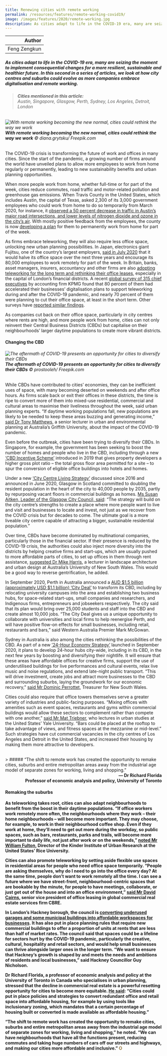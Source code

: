 ```yaml
---
title: Renewing cities with remote working
permalink: /resources/features/remote-working-covid19/
image: /images/features/2020/remote-working.jpg
description: As cities adapt to life in the COVID-19 era, many are seizing the moment to implement consequential changes for a more resilient, sustainable and healthier future. In this second in a series of articles, we look at how city centres and suburbs could evolve as more companies embrace digitalisation and remote working.
---
```


| Author |
|---:|
| Feng Zengkun |

##### As cities adapt to life in the COVID-19 era, many are seizing the moment to implement consequential changes for a more resilient, sustainable and healthier future. In this second in a series of articles, we look at how city centres and suburbs could evolve as more companies embrace digitalisation and remote working.

> ###### **Cities mentioned in this article:** <br> Austin, Singapore, Glasgow, Perth, Sydney, Los Angeles, Detroit, London

###### ![With remote working becoming the new normal, cities could rethink the way we work](/images/features/2020/remote-working.jpg/)**With remote working becoming the new normal, cities could rethink the way we work** © diana.grytsku/ Freepik.com

The COVID-19 crisis is transforming the future of work and offices in many cities. Since the start of the pandemic, a growing number of firms around the world have unveiled plans to allow more employees to work from home regularly or permanently, leading to new sustainability benefits and urban planning opportunities.  

When more people work from home, whether full-time or for part of the week, cities reduce commutes, road traffic and motor-related pollution and greenhouse gas emissions. When Travis County in the United States, which includes Austin, the capital of Texas, asked 2,300 of its 3,000 government employees who could work from home to do so temporarily from March 2020, for instance, it [observed a 50 percent decrease in traffic in Austin’s major road intersections, and lower levels of nitrogen dioxide and ozone in the city’s air](https://www.austinmonitor.com/stories/2020/05/city-and-county-consider-long-term-telecommuting-strategy/). With mostly positive feedback from the employees, the county is now [developing a plan](https://www.austinmonitor.com/stories/2020/05/travis-county-plans-for-75-of-eligible-county-employees-to-telework-permanently/) for them to permanently work from home for part of the week. 

As firms embrace teleworking, they will also require less office space, unlocking new urban planning possibilities. In Japan, electronics giant Fujitsu, one of the country’s largest employers, [said in July 2020](http://www.asahi.com/ajw/articles/13523634) that it would halve its office space over the next three years and encourage its 80,000 employees to work remotely for part of the week. In Britain, banks, asset managers, insurers, accountancy and other firms are also [adopting teleworking for the long term and rethinking their office leases](https://www.ft.com/content/a2fd84a8-172e-4c9d-9824-0504e86f2da1), especially in the capital of London’s financial districts. A recent [global survey of 315 chief executives](https://home.kpmg/xx/en/home/insights/2020/08/global-ceo-outlook-2020.html) by accounting firm KPMG found that 80 percent of them had accelerated their businesses’ digitalisation plans to support teleworking during and after the COVID-19 pandemic, and nearly 70 percent of them were planning to cut their office space, at least in the short term. Other surveys have [reported similar findings](https://www.gartner.com/en/newsroom/press-releases/2020-04-03-gartner-cfo-surey-reveals-74-percent-of-organizations-to-shift-some-employees-to-remote-work-permanently2). 

As companies cut back on their office space, particularly in city centres where rents are high, and more people work from home, cities can not only reinvent their Central Business Districts (CBDs) but capitalise on their neighbourhoods’ larger daytime populations to create more vibrant districts. 

#### **Changing the CBD**

###### ![The aftermath of COVID-19 presents an opportunity for cities to diversify their CBDs](/images/features/2020/remote-working2.jpg/)**The aftermath of COVID-19 presents an opportunity for cities to diversify their CBDs** © prostooleh/ Freepik.com

While CBDs have contributed to cities’ economies, they can be inefficient uses of space, with many becoming deserted on weekends and after office hours. As firms scale back or exit their offices in these districts, the time is ripe to convert more of them into mixed-use residential, commercial and cultural areas to maximise their liveliness throughout the week, said urban planning experts. “If daytime working populations fall, new populations are likely to be needed to keep these areas buzzing and generating income,” [said Dr Tony Matthews](https://www.reuters.com/article/us-health-coronavirus-cities-trfn-idUSKBN23A065), a senior lecturer in urban and environmental planning at Australia’s Griffith University, about the impact of the COVID-19 pandemic. 

Even before the outbreak, cities have been trying to diversify their CBDs. In Singapore, for example, the government has been seeking to boost the number of homes and people who live in the CBD, including through a new [‘CBD Incentive Scheme’](https://www.ura.gov.sg/Corporate/Guidelines/Circulars/dc19-04) introduced in 2019 that gives property developers a higher gross plot ratio – the total gross floor area permitted for a site – to spur the conversion of eligible office buildings into hotels and homes. 

Under a new [‘City Centre Living Strategy’](https://www.glasgow.gov.uk/CHttpHandler.ashx?id=47302) discussed since 2016 and announced in June 2020, Glasgow in Scotland committed to doubling the resident population in the heart of the city to 40,000 people by 2035, partly by repurposing vacant floors in commercial buildings as homes. [Ms Susan Aitken, Leader of the Glasgow City Council, said](https://www.glasgowlive.co.uk/news/glasgow-news/plans-approved-double-glasgow-city-18444719): “The strategy will build on the city centre’s strengths to create a place where more people want to live and visit and businesses to locate and invest, not just as we recover from the COVID crisis but for decades to come. The ultimate goal is a more liveable city centre capable of attracting a bigger, sustainable residential population.” 

Over time, CBDs have become dominated by multinational companies, particularly those in the financial sector. If their presence is reduced by the COVID-19 crisis, the authorities could also inject more diversity into the districts by helping creative firms and start-ups, which are usually pushed to more affordable parts of cities, to set up offices in them through rent assistance, [suggested Dr Mike Harris](https://www.theguardian.com/business/2020/aug/30/the-reversal-of-gentrification-how-covid-19-could-remake-australias-cities), a lecturer in landscape architecture and urban design at Australia’s University of New South Wales. This would be a good way to reverse gentrification, he added. 

In September 2020, Perth in Australia announced a [AUD $1.5 billion (approximately USD $1.1 billion) ‘City Deal’](https://www.pm.gov.au/media/city-deal-create-10000-jobs-and-transform-perth-cbd) to transform its CBD, including by relocating university campuses into the area and establishing two business hubs, for space-related start-ups, small companies and researchers, and Indigenous firms, entrepreneurs and jobseekers respectively. The city said that its plan would bring over 25,000 students and staff into the CBD and create almost 10,000 jobs. “The City Deal gives us a unique opportunity to collaborate with universities and local firms to help reenergise Perth, and will have positive flow-on effects for small businesses, including retail, restaurants and bars,” said Western Australia Premier Mark McGowan.

Sydney in Australia is also among the cities rethinking the possibilities of the CBD. As part of a new [’24-Hour Economy Strategy’](https://global.nsw.gov.au/24-hr-economy-vision) launched in September 2020, it plans to develop 24-hour hubs city-wide, including in its CBD, in the next few years by boosting and diversifying their nightlife. It will ensure that these areas have affordable offices for creative firms, support the use of underutilised buildings for live performances and cultural events, relax live music and noise regulations, and extend late-night public transport. “This will drive investment, create jobs and attract more businesses to the CBD and surrounding suburbs, laying the groundwork for our economic recovery,” [said Mr Dominic Perrottet](https://www.smh.com.au/national/nsw/the-world-wants-a-24-hour-sydney-push-for-entertainment-hubs-across-city-20200914-p55vgf.html), Treasurer for New South Wales. 

Cities could also require that office towers themselves serve a greater variety of industries and public-facing purposes. “Mixing offices with amenities such as event spaces, restaurants and gyms within commercial buildings would allow these sectors to complement rather than compete with one another,” [said Mr Mat Triebner](https://hbr.org/2020/08/reimagining-the-urban-office), who lectures in urban studies at the United States’ Yale University. “Bars could be placed at the rooftop to take advantage of views, and fitness spaces at the mezzanine or mid-level.” Such strategies have cut commercial vacancies in the city centres of Los Angeles and Detroit in the United States, and increased their housing by making them more attractive to developers. 

<br>
> ##### “The shift to remote work has created the opportunity to remake cities, suburbs and entire metropolitan areas away from the industrial age model of separate zones for working, living and shopping.”

<div align="right"><b>— Dr Richard Florida <br> Professor of economic analysis and policy, University of Toronto</div>

#### **Remaking the suburbs**

As teleworking takes root, cities can also adapt neighbourhoods to benefit from the boost in their daytime populations. “If office workers work remotely more often, the neighbourhoods where they work – their home neighbourhoods – will become more important. They may choose, for example, to work in their neighbourhood coffee shop. Even if they work at home, they’ll need to get out more during the workday, so public spaces, such as bars, restaurants, parks and trails, will become more important to daily life, not just after work or on the weekends,” [noted Mr William Fulton](https://kinder.rice.edu/urbanedge/2020/03/30/how-covid-19-pandemic-will-change-our-cities), Director of the Kinder Institute of Urban Research at the United States’ Rice University.

Cities can also promote teleworking by setting aside flexible use spaces in residential areas for people who need office space temporarily. “People are asking themselves, why do I need to go into the office every day? At the same time, people don’t want to work remotely all the time. I can see a future where we have street-front, neighbourhood-centric spaces that are bookable by the minute, for people to have meetings, collaborate, or just get out of the house and into an office environment,” [said Mr David Cairns](https://www.cbre.ca/en/about/advantage-insights/articles/how-the-hub-and-spoke-model-could-evolve-into-the-office-of-the-future), senior vice president of office leasing in global commercial real estate services firm CBRE. 

In London’s Hackney borough, the council is [converting underused garages and some municipal buildings into affordable workspaces for businesses](https://news.hackney.gov.uk/rebuilding-a-fairer-hackney--council-secures-affordable-workspace-for-shoreditch/). It has also put in place planning rules that require new commercial buildings to offer a proportion of units at rents that are less than half of market rates. The council said that spaces could be a lifeline for sectors hurt by the COVID-19 pandemic, particularly the creative, cultural, hospitality and retail sectors, and would help small businesses can thrive alongside larger ones in the longer term. “We want to ensure that Hackney’s growth is shaped by and meets the needs and ambitions of residents and local businesses,” said Hackney Councillor Guy Nicholson. 

Dr Richard Florida, a professor of economic analysis and policy at the University of Toronto in Canada who specialises in urban planning, stressed that the decline in commercial real estate is a powerful resetting opportunity for cities to become more equitable. [He said](https://www.bloomberg.com/news/features/2020-07-02/how-coronavirus-will-reshape-u-s-cities): “Cities could put in place policies and strategies to convert redundant office and retail space into affordable housing, for example by using tools like inclusionary zoning, which mandates that a certain percentage of housing built or converted is made available as affordable housing.”

“The shift to remote work has created the opportunity to remake cities, suburbs and entire metropolitan areas away from the industrial age model of separate zones for working, living and shopping,” he noted. “We can have neighbourhoods that have all the functions present, reducing commutes and taking huge numbers of cars off our streets and highways, and making our cities more affordable and inclusive.” **<font color="#967942">O</font>**
